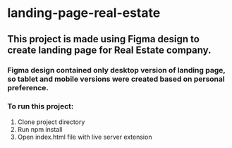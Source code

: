 # landing-page-real-estate

## This project is made using Figma design to create landing page for Real Estate company. 

### Figma design contained only desktop version of landing page, so tablet and mobile versions were created based on personal preference.

### To run this project:
1. Clone project directory
2. Run npm install
3. Open index.html file with live server extension